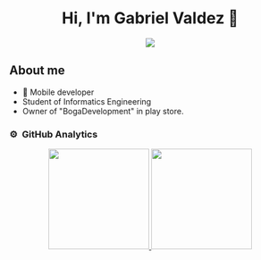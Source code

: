<div align="center">
<h1 align="center">Hi, I'm Gabriel Valdez 👋</h1>
</div>
<div align="center">
<img src="https://i.postimg.cc/fL85f4dM/Gabriel-Valdez-2.png">
</div>

## About me

- 📲 Mobile developer
- Student of Informatics Engineering
- Owner of "BogaDevelopment" in play store.

### ⚙️ &nbsp;GitHub Analytics

<p align="center">
<a href="https://github.com/BogaDevelopment">
  <img height="180em" src="https://github-readme-stats-eight-theta.vercel.app/api?username=BogaDevelopment&show_icons=true&theme=algolia&include_all_commits=true&count_private=true"/>
  <img height="180em" src="https://github-readme-stats-eight-theta.vercel.app/api/top-langs/?username=BogaDevelopment&layout=compact&langs_count=8&theme=algolia"/>
</a>
</p>
